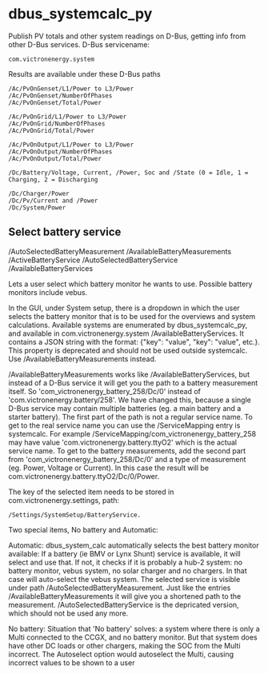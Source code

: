 dbus_systemcalc_py
==================

Publish PV totals and other system readings on D-Bus, getting info from other D-Bus services. D-Bus servicename:
  
    com.victronenergy.system

Results are available under these D-Bus paths

    /Ac/PvOnGenset/L1/Power to L3/Power
    /Ac/PvOnGenset/NumberOfPhases
    /Ac/PvOnGenset/Total/Power

    /Ac/PvOnGrid/L1/Power to L3/Power
    /Ac/PvOnGrid/NumberOfPhases
    /Ac/PvOnGrid/Total/Power
    
    /Ac/PvOnOutput/L1/Power to L3/Power
    /Ac/PvOnOutput/NumberOfPhases
    /Ac/PvOnOutput/Total/Power
    
    /Dc/Battery/Voltage, Current, /Power, Soc and /State (0 = Idle, 1 = Charging, 2 = Discharging

    /Dc/Charger/Power
    /Dc/Pv/Current and /Power
    /Dc/System/Power

Select battery service
----------------------

  /AutoSelectedBatteryMeasurement
  /AvailableBatteryMeasurements
  /ActiveBatteryService
  /AutoSelectedBatteryService
  /AvailableBatteryServices

Lets a user select which battery monitor he wants to use. Possible battery monitors include vebus.
    
In the GUI, under System setup, there is a dropdown in which the user selects the battery monitor that
is to be used for the overviews and system calculations. Available systems are enumerated by
dbus_systemcalc_py, and available in com.victronenergy.system /AvailableBatteryServices. It contains
a JSON string with the format: {"key": "value", "key": "value", etc.}. This property is deprecated and
should not be used outside systemcalc. Use /AvailableBatteryMeasurements instead.

/AvailableBatteryMeasurements works like /AvailableBatteryServices, but instead of a D-Bus service it 
will get you the path to a battery measurement itself. So 'com_victronenergy_battery_258/Dc/0' instead of
'com.victronenergy.battery/258'. We have changed this, because a single D-Bus service may contain multiple
batteries (eg. a main battery and a starter battery). The first part of the path is not a regular service 
name. To get to the real service name you can use the /ServiceMapping entry is systemcalc.
For example /ServiceMapping/com_victronenergy_battery_258 may have value 'com.victronenergy.battery.ttyO2'
which is the actual service name. To get to the battery measurements, add the second part from
'com_victronenergy_battery_258/Dc/0' and a type of measurement (eg. Power, Voltage or Current).
In this case the result will be com.victronenergy.battery.ttyO2/Dc/0/Power.

The key of the selected item needs to be stored in com.victronenergy.settings, path:

    /Settings/SystemSetup/BatteryService.
    
Two special items, No battery and Automatic:

Automatic:
dbus_system_calc automatically selects the best battery monitor available: If a battery (ie BMV or
Lynx Shunt) service is available, it will select and use that. If not, it checks if it is probably a 
hub-2 system: no battery monitor, vebus system, no solar charger and no chargers. In that case will 
auto-select the vebus system. The selected service is visible under path /AutoSelectedBatteryMeasurement.
Just like the entries /AvailableBatteryMeasurements it will give you a shortened path to the measurement.
/AutoSelectedBatteryService is the depricated version, which should not be used any more.

No battery:
Situation that 'No battery' solves: a system where there is only a Multi connected to the CCGX, and no
battery monitor. But that system does have other DC loads or other chargers, making the SOC from the
Multi incorrect. The Autoselect option would autoselect the Multi, causing incorrect values to be shown
to a user

